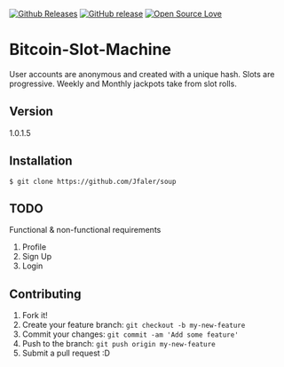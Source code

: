 [![Github Releases](https://img.shields.io/github/downloads/atom/atom/latest/total.svg)](https://github.com/Jfaler/Bitcoin-Slot-Machine)
[![GitHub release](https://img.shields.io/github/release/qubyte/rubidium.svg)](https://github.com/Jfaler/Bitcoin-Slot-Machine/releases)
[![Open Source Love](https://badges.frapsoft.com/os/v1/open-source.png?v=103)](https://github.com/Jfaler/soup/)

# Bitcoin-Slot-Machine
User accounts are anonymous and created with a unique hash.  Slots are progressive. Weekly and Monthly jackpots take from slot rolls.

## Version 
1.0.1.5

## Installation
`
$ git clone https://github.com/Jfaler/soup
`
## TODO 

Functional & non-functional requirements

1. Profile
2. Sign Up
3. Login

## Contributing

1. Fork it!
2. Create your feature branch: `git checkout -b my-new-feature`
3. Commit your changes: `git commit -am 'Add some feature'`
4. Push to the branch: `git push origin my-new-feature`
5. Submit a pull request :D

